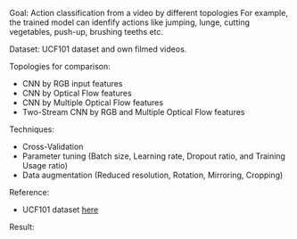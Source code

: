 Goal: Action classification from a video by different topologies 
For example, the trained model can idenfify actions like jumping, lunge, cutting vegetables, push-up, brushing teeths etc.

Dataset:  UCF101 dataset and own filmed videos.

Topologies for comparison: 
- CNN by RGB input features
- CNN by Optical Flow features
- CNN by Multiple Optical Flow features
- Two-Stream CNN by RGB and Multiple Optical Flow features

Techniques:
- Cross-Validation
- Parameter tuning (Batch size, Learning rate, Dropout ratio, and Training Usage ratio)
- Data augmentation (Reduced resolution, Rotation, Mirroring, Cropping)

Reference:
- UCF101 dataset [here](http://crcv.ucf.edu/data/UCF101.php)

Result:
 
